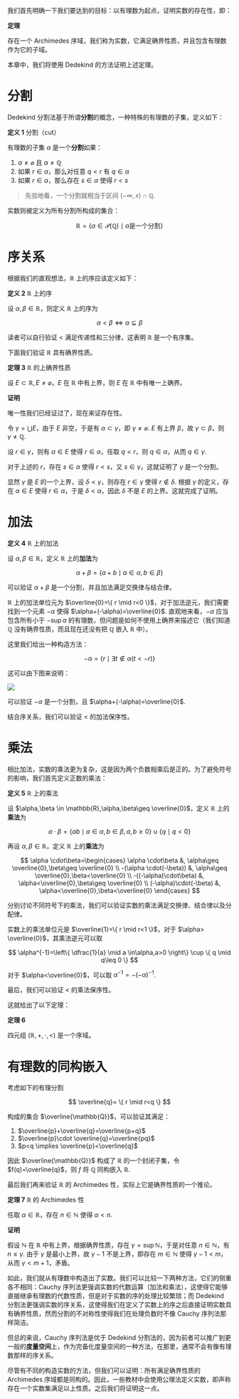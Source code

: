 我们首先明确一下我们要达到的目标：以有理数为起点，证明实数的存在性，即：

**定理**

存在一个 Archimedes 序域，我们称为实数，它满足确界性质，并且包含有理数作为它的子域。

本章中，我们将使用 Dedekind 的方法证明上述定理。

# 分割

Dedekind 分割法基于所谓**分割**的概念，一种特殊的有理数的子集，定义如下：

**定义 1** 分割（cut）

有理数的子集 $\alpha$ 是一个**分割**如果：

1. $\alpha\neq \varnothing$ 且 $\alpha\neq \mathbb{Q}$
2. 如果 $r\in\alpha$，那么对任意 $q<r$ 有 $q\in\alpha$
3. 如果 $r \in\alpha$，那么存在 $s \in\alpha$ 使得 $r<s$

> 先验地看，一个分割就相当于区间 $(-\infty,x)\cap \mathbb{Q}$.

实数则被定义为所有分割所构成的集合：

$$
\mathbb{R}=\{ \alpha \in\mathscr{P}(\mathbb{Q}) \mid \alpha \text{是一个分割} \}
$$

# 序关系

根据我们的直观想法，$\mathbb{R}$ 上的序应该定义如下：

**定义 2** $\mathbb{R}$ 上的序

设 $\alpha,\beta \in \mathbb{R}$，则定义 $\mathbb{R}$ 上的序为

$$
\alpha < \beta \iff \alpha \subsetneq \beta
$$

读者可以自行验证 $<$ 满足传递性和三分律，这表明 $\mathbb{R}$ 是一个有序集。

下面我们验证 $\mathbb{R}$ 具有确界性质。

**定理 3** $\mathbb{R}$ 的上确界性质

设 $E \subset \mathbb{R},E\neq \varnothing$，$E$ 在 $\mathbb{R}$ 中有上界，则 $E$ 在 $\mathbb{R}$ 中有唯一上确界。

**证明**

唯一性我们已经证过了，现在来证存在性。

令 $\gamma=\bigcup E$，由于 $E$ 非空，于是有 $\alpha \subset\gamma$，即 $\gamma\neq \varnothing$. $E$ 有上界 $\beta$，故 $\gamma \subset\beta$，则 $\gamma\neq \mathbb{Q}$. 

设 $r\in\gamma$，则有 $\alpha \in E$ 使得 $r\in\alpha$，任取 $q<r$，则 $q\in\alpha$，从而 $q\in\gamma$.

对于上述的 $r$，存在 $s \in\alpha$ 使得 $r<s$，又 $s \in\gamma$，这就证明了 $\gamma$ 是一个分割。

显然 $\gamma$ 是 $E$ 的一个上界，设 $\delta<\gamma$，则存在 $r \in\gamma$ 使得 $r \not\in\delta$. 根据 $\gamma$ 的定义，存在 $\alpha \in E$ 使得 $r \in\alpha$，于是 $\delta<\alpha$，因此 $\delta$ 不是 $E$ 的上界。这就完成了证明。

# 加法

**定义 4** $\mathbb{R}$ 上的加法

设 $\alpha,\beta \in \mathbb{R}$，定义 $\mathbb{R}$ 上的**加法**为

$$
\alpha+\beta=\{ a+b \mid a \in\alpha,b \in\beta \}
$$

可以验证 $\alpha+\beta$ 是一个分割，并且加法满足交换律与结合律。

$\mathbb{R}$ 上的加法单位元为 $\overline{0}=\{ r \mid r<0 \}$，对于加法逆元，我们需要找到一个元素 $-\alpha$ 使得 $\alpha+(-\alpha)=\overline{0}$. 直观地来看，$-\alpha$ 应当包含所有小于 $-\sup \alpha$ 的有理数，但问题是如何不使用上确界来描述它（我们知道 $\mathbb{Q}$ 没有确界性质，而且现在还没有把 $\mathbb{Q}$ 嵌入 $\mathbb{R}$ 中）。

这里我们给出一种构造方法：

$$
-\alpha=\{ r \mid \exists t \not\in\alpha(t < -r) \}
$$

这可以由下图来说明：

![](https://picx.zhimg.com/v2-85f7f8aaca202641f9ef12b13831d3d5_1440w.jpg)

可以验证 $-\alpha$ 是一个分割，且 $\alpha+(-\alpha)=\overline{0}$.

结合序关系，我们可以验证 $<$ 的加法保序性。

# 乘法

相比加法，实数的乘法更为复杂，这是因为两个负数相乘后是正的。为了避免符号的影响，我们首先定义正数的乘法：

**定义 5** $\mathbb{R}$ 上的乘法

设 $\alpha,\beta \in \mathbb{R},\alpha,\beta\geq \overline{0}$，定义 $\mathbb{R}$ 上的**乘法**为

$$
\alpha \cdot\beta=\{ ab \mid a \in\alpha,b \in\beta,a,b\geq 0 \}\cup \{ q \mid q<0 \}
$$

再设 $\alpha,\beta \in \mathbb{R}$，定义 $\mathbb{R}$ 上的**乘法**为

$$
\alpha \cdot\beta=\begin{cases}
\alpha \cdot\beta &, \alpha\geq \overline{0},\beta\geq \overline{0} \\
-(\alpha \cdot(-\beta)) &, \alpha\geq \overline{0},\beta<\overline{0} \\
-((-\alpha)\cdot\beta) &, \alpha<\overline{0},\beta\geq \overline{0} \\
(-\alpha)\cdot(-\beta) &, \alpha<\overline{0},\beta<\overline{0}
\end{cases}
$$

分别讨论不同符号下的乘法，我们可以验证实数的乘法满足交换律、结合律以及分配律。

实数上的乘法单位元是 $\overline{1}=\{ r \mid r<1 \}$，对于 $\alpha> \overline{0}$，其乘法逆元可以取

$$
\alpha^{-1}=\left\{ \dfrac{1}{a} \mid a \in\alpha,a>0 \right\} \cup \{ q \mid q\leq 0 \}
$$

对于 $\alpha<\overline{0}$，可以取 $\alpha^{-1}=-(-\alpha)^{-1}$.

最后，我们可以验证 $<$ 的乘法保序性。

这就给出了以下定理：

**定理 6**

四元组 $(\mathbb{R},+,\cdot,<)$ 是一个序域。

# 有理数的同构嵌入

考虑如下的有理分割

$$
\overline{q}= \{ r \mid r<q \}
$$

构成的集合 $\overline{\mathbb{Q}}$，可以验证其满足：

1. $\overline{p}+\overline{q}=\overline{p+q}$
2. $\overline{p}\cdot  \overline{q}=\overline{pq}$
3. $p<q \implies  \overline{p}<\overline{q}$

因此 $\overline{\mathbb{Q}}$ 构成了 $\mathbb{R}$ 的一个封闭子集，令 $f(q)=\overline{q}$，则 $f$ 将 $\mathbb{Q}$ 同构嵌入 $\mathbb{R}$.

最后我们再来验证 $\mathbb{R}$ 的 Archimedes 性，实际上它是确界性质的一个推论。

**定理 7** $\mathbb{R}$ 的 Archimedes 性

任取 $\alpha \in \mathbb{R}$，存在 $n \in \mathbb{N}$ 使得 $\alpha<n$.

**证明**

假设 $\mathbb{N}$ 在 $\mathbb{R}$ 中有上界，根据确界性质，存在 $\gamma=\sup \mathbb{N}$，于是对任意 $n \in \mathbb{N}$，有 $n\leq \gamma$. 由于 $\gamma$ 是最小上界，故 $\gamma-1$ 不是上界，即存在 $m \in \mathbb{N}$ 使得 $\gamma-1<m$，从而 $\gamma<m+1$，矛盾。

如此，我们就从有理数中构造出了实数。我们可以比较一下两种方法，它们的侧重各不相同：Cauchy 序列法更强调实数的代数运算（加法和乘法），这使得它能够直接继承有理数的代数性质，但是对于实数的序的处理比较繁琐；而 Dedekind 分割法更强调实数的序关系，这使得我们在定义了实数上的序之后直接证明实数具有确界性质，然而分割的不对称性使得我们在处理负数时不像 Cauchy 序列法那样简洁。

但总的来说，Cauchy 序列法是优于 Dedekind 分割法的，因为前者可以推广到更一般的**度量空间**上，作为完备化度量空间的一种方法，在那里，通常不会有像有理数那样的序关系。

尽管有不同的构造实数的方法，但我们可以证明：所有满足确界性质的 Archimedes 序域都是同构的。因此，一些教材中会使用公理法定义实数，即声称存在一个实数集满足以上性质。之后我们将证明这一点。
